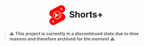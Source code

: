 <h1 align="center">
    <img align="center" width="64" src="icon/icon128x128.png" alt="icon"/> Shorts+
</h1>

> ⚠️ **This project is currently in a discontinued state due to time reasons and therefore archived for the moment** ⚠️
